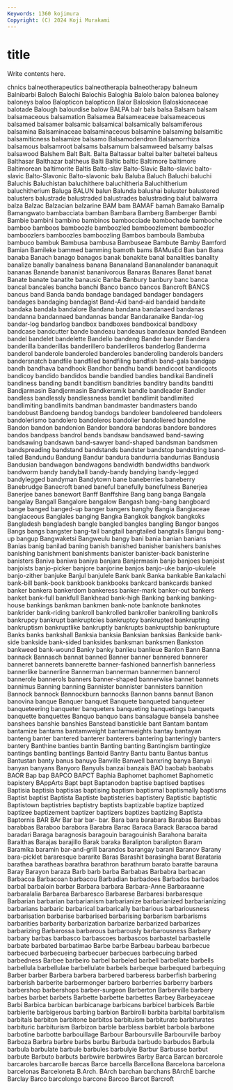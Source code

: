 ```yaml
---
Keywords: 1360 kojimura
Copyright: (C) 2024 Koji Murakami
---
```


# title

Write contents here.



chnics balneotherapeutics balneotherapia balneotherapy balneum Balnibarbi Baloch Balochi
Balochis Baloghia Balolo balon balonea baloney baloneys baloo Balopticon balopticon
Balor Baloskion Baloskionaceae balotade Balough balourdise balow BALPA balr bals
balsa Balsam balsam balsamaceous balsamation Balsamea Balsameaceae balsameaceous balsamed balsamer
balsamic balsamical balsamically balsamiferous balsamina Balsaminaceae balsaminaceous balsamine balsaming balsamitic
balsamiticness balsamize balsamo Balsamodendron Balsamorrhiza balsamous balsamroot balsams balsamum balsamweed
balsamy balsas balsawood Balshem Balt Balt. Balta Baltassar baltei balter
baltetei balteus Balthasar Balthazar baltheus Balti Baltic baltic Baltimore baltimore
Baltimorean baltimorite Baltis Balto-slav Balto-Slavic Balto-slavic balto-slavic Balto-Slavonic Balto-slavonic balu
Baluba Baluch Baluchi baluchi Baluchis Baluchistan baluchithere baluchitheria Baluchitherium baluchitherium
Baluga BALUN balun Balunda balushai baluster balustered balusters balustrade balustraded
balustrades balustrading balut balwarra balza Balzac Balzacian balzarine BAM bam
BAMAF bamah Bamako Bamalip Bamangwato bambacciata bamban Bambara Bamberg Bamberger
Bambi Bambie bambini bambino bambinos bambocciade bambochade bamboche bamboo bamboos
bamboozle bamboozled bamboozlement bamboozler bamboozlers bamboozles bamboozling Bambos bamboula Bambuba
bambuco bambuk Bambusa bambusa Bambuseae Bambute Bamby Bamford Bamian Bamileke
bammed bamming bamoth bams BAMusEd Ban ban Bana banaba Banach
banago banagos banak banakite banal banalities banality banalize banally banalness
banana Bananaland Bananalander bananaquit bananas Banande bananist bananivorous Banaras Banares
Banat banat Banate banate banatite banausic Banba Banbury banbury banc
banca bancal bancales bancha banchi Banco banco bancos Bancroft BANCS
bancus band Banda banda bandage bandaged bandager bandagers bandages bandaging
bandagist Band-Aid band-aid bandaid bandaite bandaka bandala bandalore Bandana bandana
bandanaed bandanas bandanna bandannaed bandannas bandar Bandaranaike Bandar-log bandar-log bandarlog
bandbox bandboxes bandboxical bandboxy bandcase bandcutter bande bandeau bandeaus bandeaux
banded Bandeen bandel bandelet bandelette Bandello bandeng Bander bander Bandera
banderilla banderillas banderillero banderilleros banderlog Banderma banderol banderole banderoled banderoles
banderoling banderols banders bandersnatch bandfile bandfiled bandfiling bandfish band-gala bandgap
bandh bandhava bandhook Bandhor bandhu bandi bandicoot bandicoots bandicoy bandido
bandidos bandie bandied bandies bandikai Bandinelli bandiness banding bandit banditism
banditries banditry bandits banditti Bandjarmasin Bandjermasin Bandkeramik bandle bandleader Bandler
bandless bandlessly bandlessness bandlet bandlimit bandlimited bandlimiting bandlimits bandman bandmaster
bandmasters bando bandobust Bandoeng bandog bandogs bandoleer bandoleered bandoleers bandolerismo
bandolero bandoleros bandolier bandoliered bandoline Bandon bandon bandonion Bandor bandora
bandoras bandore bandores bandos bandpass bandrol bands bandsaw bandsawed band-sawing
bandsawing bandsawn band-sawyer band-shaped bandsman bandsmen bandspreading bandstand bandstands bandster
bandstop bandstring band-tailed Bandundu Bandung Bandur bandura bandurria bandurrias Bandusia
Bandusian bandwagon bandwagons bandwidth bandwidths bandwork bandworm bandy bandyball bandy-bandy
bandying bandy-legged bandylegged bandyman Bandytown bane baneberries baneberry Banebrudge Banecroft
baned baneful banefully banefulness Banerjea Banerjee banes banewort Banff Banffshire
Bang bang banga Bangala bangalay Bangall Bangalore bangalow Bangash bang-bang
bangboard bange banged banged-up banger bangers banghy Bangia Bangiaceae bangiaceous
Bangiales banging Bangka Bangkok bangkok bangkoks Bangladesh bangladesh bangle bangled
bangles bangling Bangor bangos Bangs bangs bangster bang-tail bangtail bangtailed
bangtails Bangui bang-up bangup Bangwaketsi Bangweulu bangy bani bania banian
banians Banias banig banilad baning banish banished banisher banishers banishes
banishing banishment banishments banister banister-back banisterine banisters Baniva baniwa baniya
banjara Banjermasin banjo banjoes banjoist banjoists banjo-picker banjore banjorine banjos
banjo-uke banjo-ukulele banjo-zither banjuke Banjul banjulele Bank bank Banka bankable
Bankalachi bank-bill bank-book bankbook bankbooks bankcard bankcards banked banker bankera
bankerdom bankeress banker-mark banker-out bankers banket bank-full bankfull Bankhead bank-high
Banking banking banking-house bankings bankman bankmen bank-note banknote banknotes bankrider
bank-riding bankroll bankrolled bankroller bankrolling bankrolls bankrupcy bankrupt bankruptcies bankruptcy
bankrupted bankrupting bankruptism bankruptlike bankruptly bankrupts bankruptship bankrupture Banks banks
bankshall Banksia banksia Banksian banksias Bankside bank-side bankside bank-sided banksides
banksman banksmen Bankston bankweed bank-wound Banky banky banlieu banlieue Banlon
Bann Banna bannack Bannasch bannat banned Banner banner bannered bannerer
banneret bannerets bannerette banner-fashioned bannerfish bannerless bannerlike bannerline Bannerman bannerman
bannermen bannerol bannerole bannerols banners banner-shaped bannerwise bannet bannets bannimus
Banning banning Bannister bannister bannisters bannition Bannock bannock Bannockburn bannocks
Bannon banns bannut Banon banovina banque Banquer banquet Banquete banqueted
banqueteer banqueteering banqueter banqueters banqueting banquetings banquets banquette banquettes Banquo
banquo bans bansalague bansela banshee banshees banshie banshies Banstead banstickle
bant Bantam bantam bantamize bantams bantamweight bantamweights bantay bantayan banteng
banter bantered banterer banterers bantering banteringly banters bantery Banthine banties
bantin Banting banting Bantingism bantingize bantings bantling bantlings Bantoid Bantry
Bantu bantu Bantus bantus Bantustan banty banus banuyo Banville Banwell
banxring banya Banyai banyan banyans Banyoro Banyuls banzai banzais BAO
baobab baobabs BAOR Bap bap BAPCO BAPCT Baphia Baphomet baphomet
Baphometic bapistery BAppArts Bapt bapt Baptanodon baptise baptised baptises Baptisia
baptisia baptisias baptising baptism baptismal baptismally baptisms Baptist baptist Baptista
Baptiste baptisteries baptistery Baptistic baptistic Baptistown baptistries baptistry baptists baptizable
baptize baptized baptizee baptizement baptizer baptizers baptizes baptizing Baptlsta Baptornis
BAR BAr Bar bar bar- bar. Bara bara barabara Barabas
Barabbas barabbas Baraboo barabora Barabra Barac Baraca Barack Baracoa barad
baradari Baraga baragnosis baragouin baragouinish Barahona baraita Baraithas Barajas barajillo
Barak baraka Baralipton baralipton Baram Baramika baramin bar-and-grill barandos barangay
barani Baranov Barany bara-picklet bararesque bararite Baras Barashit barasingha barat
Barataria barathea baratheas barathra barathron barathrum barato baratte barauna Baray
Barayon baraza Barb barb barba Barbabas Barbabra barbacan Barbacoa Barbacoan
barbacou Barbadian barbadoes Barbados barbados barbal barbaloin barbar Barbara barbara
Barbara-Anne Barbaraanne barbaralalia Barbarea Barbaresco Barbarese Barbaresi barbaresque Barbarian barbarian
barbarianism barbarianize barbarianized barbarianizing barbarians barbaric barbarical barbarically barbarious barbariousness
barbarisation barbarise barbarised barbarising barbarism barbarisms barbarities barbarity barbarization barbarize
barbarized barbarizes barbarizing Barbarossa barbarous barbarously barbarousness Barbary barbary barbas
barbasco barbascoes barbascos barbastel barbastelle barbate barbated barbatimao Barbe barbe
Barbeau barbeau barbecue barbecued barbecueing barbecuer barbecues barbecuing barbed barbedness
Barbee barbeiro barbel barbeled barbell barbellate barbells barbellula barbellulae barbellulate
barbels barbeque barbequed barbequing Barber barber Barbera barbera barbered barberess
barberfish barbering barberish barberite barbermonger barbero barberries barberry barbers barbershop
barbershops barber-surgeon Barberton Barberville barbery barbes barbet barbets Barbette barbette
barbettes Barbey Barbeyaceae Barbi Barbica barbican barbicanage barbicans barbicel barbicels
Barbie barbierite barbigerous barbing barbion Barbirolli barbita barbital barbitalism barbitals
barbiton barbitone barbitos barbituism barbiturate barbiturates barbituric barbiturism Barbizon barble
barbless barblet barbola barbone barbotine barbotte barbouillage Barbour Barboursville Barbourville
barboy Barboza Barbra barbre barbs barbu Barbuda barbudo barbudos Barbula
barbula barbulate barbule barbules barbulyie Barbur Barbusse barbut barbute Barbuto
barbuts barbwire barbwires Barby Barca Barcan barcarole barcaroles barcarolle barcas
Barce barcella Barcellona Barcelona barcelona barcelonas Barceloneta B.Arch. BArch barchan
barchans BArchE barche Barclay Barco barcolongo barcone Barcoo Barcot Barcroft
